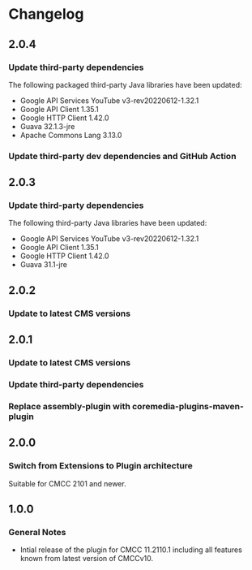 Changelog
================================================================================
2.0.4
--------------------------------------------------------------------------------

### Update third-party dependencies

The following packaged third-party Java libraries have been updated:

* Google API Services YouTube v3-rev20220612-1.32.1
* Google API Client 1.35.1
* Google HTTP Client 1.42.0
* Guava 32.1.3-jre
* Apache Commons Lang 3.13.0

### Update third-party dev dependencies and GitHub Action

2.0.3
--------------------------------------------------------------------------------

### Update third-party dependencies

The following third-party Java libraries have been updated:

* Google API Services YouTube v3-rev20220612-1.32.1
* Google API Client 1.35.1
* Google HTTP Client 1.42.0
* Guava 31.1-jre

2.0.2
--------------------------------------------------------------------------------

### Update to latest CMS versions

2.0.1
--------------------------------------------------------------------------------

### Update to latest CMS versions

### Update third-party dependencies

### Replace assembly-plugin with coremedia-plugins-maven-plugin

2.0.0
--------------------------------------------------------------------------------

### Switch from Extensions to Plugin architecture

Suitable for CMCC 2101 and newer.

1.0.0
--------------------------------------------------------------------------------

### General Notes

* Intial release of the plugin for CMCC 11.2110.1 including all features known from latest version of CMCCv10.
